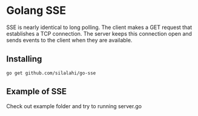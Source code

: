 # Golang SSE
SSE is nearly identical to long polling. The client makes a GET request that establishes a TCP connection. The server keeps this connection open and sends events to the client when they are available.

## Installing
```
go get github.com/silalahi/go-sse
```

## Example of SSE
Check out example folder and try to running server.go
